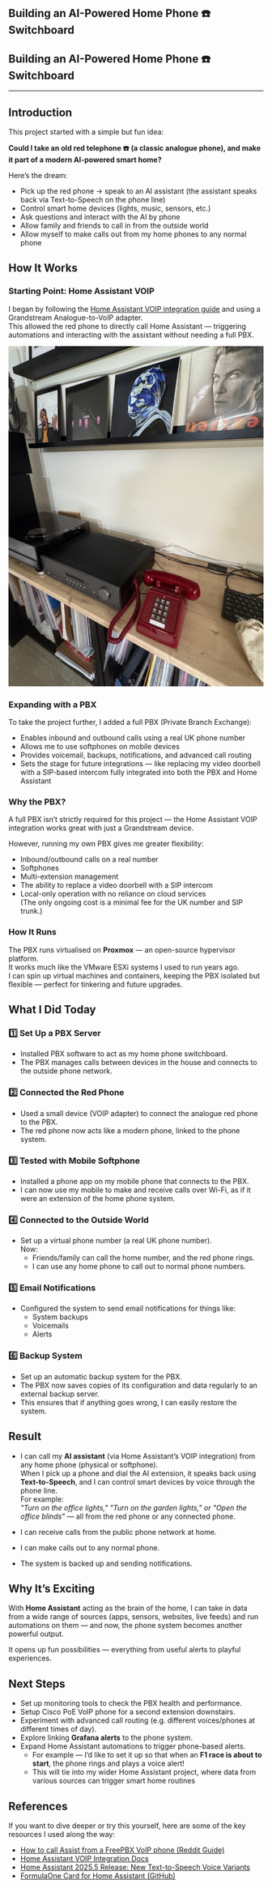 ## Building an AI-Powered Home Phone ☎️ Switchboard
## Building an AI-Powered Home Phone ☎️ Switchboard

---

## Introduction

This project started with a simple but fun idea:

**Could I take an old red telephone ☎️ (a classic analogue phone), and make it part of a modern AI-powered smart home?**

Here’s the dream:

- Pick up the red phone → speak to an AI assistant (the assistant speaks back via Text-to-Speech on the phone line)
- Control smart home devices (lights, music, sensors, etc.)
- Ask questions and interact with the AI by phone
- Allow family and friends to call in from the outside world
- Allow myself to make calls out from my home phones to any normal phone

## How It Works

### Starting Point: Home Assistant VOIP

I began by following the [Home Assistant VOIP integration guide](https://www.home-assistant.io/integrations/voip/) and using a Grandstream Analogue-to-VoIP adapter.  
This allowed the red phone to directly call Home Assistant — triggering automations and interacting with the assistant without needing a full PBX.

![Red Phone Setup](/img/red_phone.jpg)


### Expanding with a PBX

To take the project further, I added a full PBX (Private Branch Exchange):

- Enables inbound and outbound calls using a real UK phone number
- Allows me to use softphones on mobile devices
- Provides voicemail, backups, notifications, and advanced call routing
- Sets the stage for future integrations — like replacing my video doorbell with a SIP-based intercom fully integrated into both the PBX and Home Assistant

### Why the PBX?

A full PBX isn’t strictly required for this project — the Home Assistant VOIP integration works great with just a Grandstream device.

However, running my own PBX gives me greater flexibility:

- Inbound/outbound calls on a real number
- Softphones
- Multi-extension management
- The ability to replace a video doorbell with a SIP intercom
- Local-only operation with no reliance on cloud services  
(The only ongoing cost is a minimal fee for the UK number and SIP trunk.)

### How It Runs

The PBX runs virtualised on **Proxmox** — an open-source hypervisor platform.  
It works much like the VMware ESXi systems I used to run years ago.  
I can spin up virtual machines and containers, keeping the PBX isolated but flexible — perfect for tinkering and future upgrades.

## What I Did Today

### 1️⃣ Set Up a PBX Server

- Installed PBX software to act as my home phone switchboard.
- The PBX manages calls between devices in the house and connects to the outside phone network.

### 2️⃣ Connected the Red Phone

- Used a small device (VOIP adapter) to connect the analogue red phone to the PBX.
- The red phone now acts like a modern phone, linked to the phone system.

### 3️⃣ Tested with Mobile Softphone

- Installed a phone app on my mobile phone that connects to the PBX.
- I can now use my mobile to make and receive calls over Wi-Fi, as if it were an extension of the home phone system.

### 4️⃣ Connected to the Outside World

- Set up a virtual phone number (a real UK phone number).  
Now:
  - Friends/family can call the home number, and the red phone rings.
  - I can use any home phone to call out to normal phone numbers.

### 5️⃣ Email Notifications

- Configured the system to send email notifications for things like:
  - System backups
  - Voicemails
  - Alerts

### 6️⃣ Backup System

- Set up an automatic backup system for the PBX.
- The PBX now saves copies of its configuration and data regularly to an external backup server.
- This ensures that if anything goes wrong, I can easily restore the system.

## Result

- I can call my **AI assistant** (via Home Assistant’s VOIP integration) from any home phone (physical or softphone).  
  When I pick up a phone and dial the AI extension, it speaks back using **Text-to-Speech**, and I can control smart devices by voice through the phone line.  
  For example:  
  _"Turn on the office lights," "Turn on the garden lights," or "Open the office blinds"_ — all from the red phone or any connected phone.
  
- I can receive calls from the public phone network at home.

- I can make calls out to any normal phone.

- The system is backed up and sending notifications.

## Why It’s Exciting

With **Home Assistant** acting as the brain of the home, I can take in data from a wide range of sources (apps, sensors, websites, live feeds) and run automations on them — and now, the phone system becomes another powerful output.

It opens up fun possibilities — everything from useful alerts to playful experiences.

## Next Steps

- Set up monitoring tools to check the PBX health and performance.
- Setup Cisco PoE VoIP phone for a second extension downstairs.
- Experiment with advanced call routing (e.g. different voices/phones at different times of day).
- Explore linking **Grafana alerts** to the phone system.
- Expand Home Assistant automations to trigger phone-based alerts.  
  - For example — I’d like to set it up so that when an **F1 race is about to start**, the phone rings and plays a voice alert!  
  - This will tie into my wider Home Assistant project, where data from various sources can trigger smart home routines

## References

If you want to dive deeper or try this yourself, here are some of the key resources I used along the way:

- [How to call Assist from a FreePBX VoIP phone (Reddit Guide)](https://www.reddit.com/r/homeassistant/comments/1ipaw6b/guide_how_to_call_assist_from_a_freepbx_voip_phone/)
- [Home Assistant VOIP Integration Docs](https://www.home-assistant.io/integrations/voip/)
- [Home Assistant 2025.5 Release: New Text-to-Speech Voice Variants](https://www.home-assistant.io/blog/2025/05/07/release-20255/#lots-of-new-text-to-speech-voice-variants-for-home-assistant-cloud-subscribers)
- [FormulaOne Card for Home Assistant (GitHub)](https://github.com/marcokreeft87/formulaone-card)
